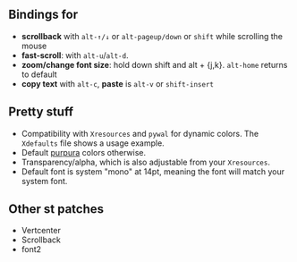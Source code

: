 ## Bindings for

+ **scrollback** with `alt-↑/↓` or `alt-pageup/down` or `shift` while scrolling the mouse
+ **fast-scroll**: with `alt-u`/`alt-d`.
+ **zoom/change font size**: hold down shift and alt + {j,k}. `alt-home` returns to default
+ **copy text** with `alt-c`, **paste** is `alt-v` or `shift-insert`

## Pretty stuff

+ Compatibility with `Xresources` and `pywal` for dynamic colors. The `Xdefaults` file shows a usage example.
+ Default [purpura](https://github.com/yassinebridi/vim-purpura) colors otherwise.
+ Transparency/alpha, which is also adjustable from your `Xresources`.
+ Default font is system "mono" at 14pt, meaning the font will match your system font.

## Other st patches

+ Vertcenter
+ Scrollback
+ font2
